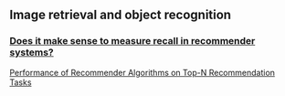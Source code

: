## Image retrieval and object recognition

### [Does it make sense to measure recall in recommender systems?](http://stats.stackexchange.com/questions/24645/does-it-make-sense-to-measure-recall-in-recommender-systems)

[Performance of Recommender Algorithms on Top-N Recommendation Tasks](https://www.google.fr/url?sa=t&rct=j&q=&esrc=s&source=web&cd=2&cad=rja&uact=8&ved=0CC4QFjAB&url=http%3A%2F%2Flabs.yahoo.com%2Ffiles%2Frecsys2010_submission_150.pdf&ei=NB0jVKHcNfePsQTayYL4CQ&usg=AFQjCNEj1yVEhckuaxjU0u62_8dnJO3MNA&sig2=23HOsWNFuE07RhmF5hof4g&bvm=bv.76180860,d.cWc)




